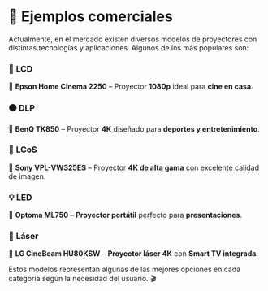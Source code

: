# 🌟 Ejemplos comerciales  

Actualmente, en el mercado existen diversos modelos de proyectores con distintas tecnologías y aplicaciones. Algunos de los más populares son:  

### 🔹 **LCD**  
📌 **Epson Home Cinema 2250** – Proyector **1080p** ideal para **cine en casa**.  

### ⚫ **DLP**  
📌 **BenQ TK850** – Proyector **4K** diseñado para **deportes y entretenimiento**.  

### 🔳 **LCoS**  
📌 **Sony VPL-VW325ES** – Proyector **4K de alta gama** con excelente calidad de imagen.  

### 💡 **LED**  
📌 **Optoma ML750** – **Proyector portátil** perfecto para **presentaciones**.  

### 🔴 **Láser**  
📌 **LG CineBeam HU80KSW** – **Proyector láser 4K** con **Smart TV integrada**.  

Estos modelos representan algunas de las mejores opciones en cada categoría según la necesidad del usuario. 🎬  

